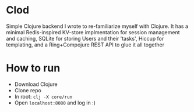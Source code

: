 # Clod 
Simple Clojure backend I wrote to re-familiarize myself with Clojure.
It has a minimal Redis-inspired KV-store implmentation for session management and caching, 
SQLite for storing Users and their 'tasks', Hiccup for templating, and a Ring+Compojure REST API 
to glue it all together

# How to run
- Download Clojure
- Clone repo
- In root: `clj -X core/run`
- Open `localhost:8080` and log in :)
